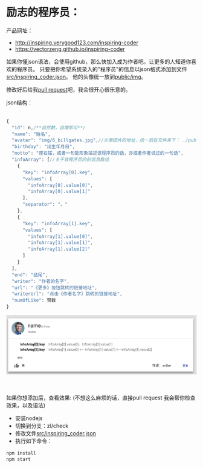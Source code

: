 # 励志的程序员：
产品网址：
- http://inspiring.verygood123.com/inspiring-coder
- https://vectorzeng.github.io/inspiring-coder


如果你懂json语法，会使用github，那么快加入成为作者吧。让更多的人知道你喜欢的程序员。
只要把你希望系统录入的"程序员"的信息以json格式添加到文件[src/inspiring_coder.json](./src/inspiring_coder.json)。
他的头像统一放到[public/img](./public/img)。

修改好后给我[pull request](https://github.com/vectorzeng/inspiring-coder/pulls)吧，我会很开心很乐意的。

json结构：
``` javascript

{
  "id": n,/**自然数，自增即可**/
  "name": "姓名",
  "avatar": "img/6_billgates.jpg",//头像图片的地址，统一放在文件夹下： ./public/img/
  "birthday": "出生年月日",
  "motto": "座右铭，或者一句能形象描述该程序员的话，亦或者作者说过的一句话",
  "infoArray": [//关于该程序员的的信息数组
    {
      "key": "infoArray[0].key",
      "values": [
        "infoArray[0].value[0]",
        "infoArray[0].value[1]"
      ],
      "separator": "、"
    },
    {
      "key": "infoArray[1].key",
      "values": [
        "infoArray[1].value[0]",
        "infoArray[1].value[1]",
        "infoArray[1].value[2]"
      ]
    }
  ],
  "end": "结尾",
  "writer": "作者的名字",
  "url": "《更多》按钮跳转的链接地址",
  "writerUrl": "点击《作者名字》跳转的链接地址",
  "numOfLike": 赞数
}
```

![效果](./src/tmp/coderbean_model.png)

<br/><br/>
如果你想添加后，查看效果:
(不想这么麻烦的话，直接pull request 我会帮你检查效果，以及语法)
- 安装nodejs
- 切换到分支：zl/check
- 修改文件[src/inspiring_coder.json](./src/inspiring_coder.json)
- 执行如下命令：
``` shell
npm install
npm start
```


